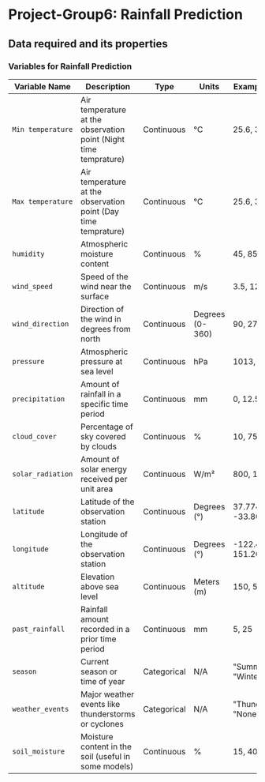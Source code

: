 # Project-Group6: Rainfall Prediction

## Data required and its properties
### Variables for Rainfall Prediction

| **Variable Name**       | **Description**                                                                | **Type**         | **Units**              | **Example Values**              | **Availablity**              |**Resolution** |
|-------------------------|--------------------------------------------------------------------------------|------------------|------------------------|---------------------------------|------------------------------|------------|
| `Min temperature`       | Air temperature at the observation point (Night time temprature)               | Continuous       | °C                     | 25.6, 30.2                      |IMD Gridded data              |      |
| `Max temperature`       | Air temperature at the observation point (Day time temprature)                 | Continuous       | °C                     | 25.6, 30.2                      |IMD Gridded data              |      |
| `humidity`              | Atmospheric moisture content                                                   | Continuous       | %                      | 45, 85                          |                              |      |
| `wind_speed`            | Speed of the wind near the surface                                             | Continuous       | m/s                    | 3.5, 12.0                       |                              |      |
| `wind_direction`        | Direction of the wind in degrees from north                                    | Continuous       | Degrees (0-360)        | 90, 270                         |                              |      |
| `pressure`              | Atmospheric pressure at sea level                                              | Continuous       | hPa                    | 1013, 1005                      |                              |      |
| `precipitation`         | Amount of rainfall in a specific time period                                   | Continuous       | mm                     | 0, 12.5                         |                              |      |
| `cloud_cover`           | Percentage of sky covered by clouds                                            | Continuous       | %                      | 10, 75                          |                              |      |
| `solar_radiation`       | Amount of solar energy received per unit area                                  | Continuous       | W/m²                   | 800, 1000                       |                              |      |
| `latitude`              | Latitude of the observation station                                            | Continuous       | Degrees (°)            | 37.7749, -33.8688               |✔️                            |      |
| `longitude`             | Longitude of the observation station                                           | Continuous       | Degrees (°)            | -122.4194, 151.2093             |✔️                            |      |
| `altitude`              | Elevation above sea level                                                      | Continuous       | Meters (m)             | 150, 500                        |DEM                           |      |
| `past_rainfall`         | Rainfall amount recorded in a prior time period                                | Continuous       | mm                     | 5, 25                           |                              |      |
| `season`                | Current season or time of year                                                 | Categorical      | N/A                    | "Summer", "Winter"              |                              |      |
| `weather_events`        | Major weather events like thunderstorms or cyclones                            | Categorical      | N/A                    | "Thunderstorm", "None"          |                              |      |
| `soil_moisture`         | Moisture content in the soil (useful in some models)                           | Continuous       | %                      | 15, 40                          |                              |      |

